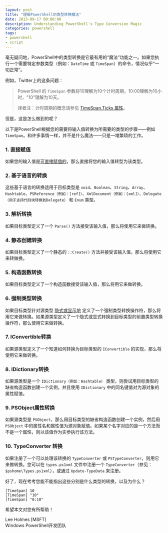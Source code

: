```yaml
---
layout: post
title: "理解PowerShell的类型转换魔法"
date: 2013-09-17 00:00:00
description: Understanding PowerShell's Type Conversion Magic
categories: powershell
tags:
- powershell
- script
---
```

毫无疑问地，PowerShell中的类型转换是它最有用的“魔法”功能之一。如果您执行一个需要特定参数类型（例如：`DateTime` 或 `TimeSpan`）的命令，情况似乎“一切正常”。

例如，Twitter上的这条问题：

> PowerShell 的 `TimeSpan` 参数将10理解为10个计时周期，10:00理解为10小时，"10"理解为10天。
> 
> 译者注：计时周期的概念请参见 [TimeSpan.Ticks 属性](http://msdn.microsoft.com/zh-cn/library/system.timespan.ticks.aspx)。

但是，这是怎么做到的呢？

以下是PowerShell根据您的需要将输入值转换为所需要的类型的步骤——例如 `TimeSpan`。和许多事情一样，并不是什么魔法——只是一堆繁琐的工作。

### 1. 直接赋值
如果您的输入值是[可直接赋值的](http://msdn.microsoft.com/en-us/library/system.type.isassignablefrom.aspx)，那么直接将您的输入值转型为该类型。

### 2. 基于语言的转换
这些基于语言的转换适用于目标类型是 `void`、`Boolean`、`String`、`Array`、`Hashtable`、`PSReference（例如：[ref]）`、`XmlDocument（例如：[xml]）`、`Delegate（用于支持代码块转换到Delegate）` 和 `Enum` 类型。

### 3. 解析转换
如果目标类型定义了一个 `Parse()` 方法接受该输入值，那么将使用它来做转换。

### 4. 静态创建转换
如果目标类型定义了一个静态的 `::Create()` 方法并接受该输入值，那么将使用它来转做换。

### 5. 构造函数转换
如果目标类型定义了一个构造函数接受该输入值，那么将用它来做转换。

### 6. 强制类型转换
如果目标类型针对源类型 [隐式或显示地](http://msdn.microsoft.com/en-us/library/39bb81c3.aspx) 定义了一个强制类型转换操作符，那么将用它来做转换。如果源类型定义了一个隐式或显式转换到目标类型的前置类型转换操作符，那么使用它来做转换。

### 7. IConvertible转换
如果源类型定义了一个知道如何转换为目标类型的 `IConvertible` 的实现，那么将使用它来做转换。

### 8. IDictionary转换
如果源类型是一个 `IDictionary（例如：Hashtable）` 类型，则尝试用目标类型的缺省构造函数创建一个实例，并且使用 `IDictionary` 中的同名键值对为源对象的属性赋值。

### 9. PSObject属性转换
如果源类型是 `PSObject`，那么用目标类型的缺省构造函数创建一个实例，然后用 `PSObject` 中的属性名和属性值为源对象赋值。如果某个名字对应的是一个方法而不是一个属性，则以该值作为实参执行该方法。

### 10. TypeConverter 转换
如果注册了一个可以处理该转换的 `TypeConverter` 或 `PSTypeConverter`，则用它来做转换。您可以在 `types.ps1xml` 文件中注册一个 `TypeConverter`（参见：`$pshome\Types.ps1xml`），或通过 `Update-TypeData` 来注册。

好了，现在考考您能不能指出这些分别是什么类型的转换，以及为什么？

	[TimeSpan] 10 
	[TimeSpan] "10" 
	[TimeSpan] "0:10" 

希望本文对您有所帮助！

Lee Holmes \[MSFT\]   
Windows PowerShell开发团队

<!--本文国际来源：[Understanding PowerShell's Type Conversion Magic](http://blogs.msdn.com/b/powershell/archive/2013/06/11/understanding-powershell-s-type-conversion-magic.aspx)-->
